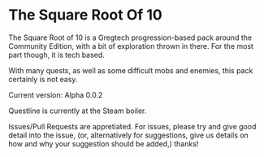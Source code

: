 # The Square Root Of 10
The Square Root of 10 is a Gregtech progression-based pack around the Community Edition, with a bit of exploration thrown in there. For the most part though, it is tech based.

With many quests, as well as some difficult mobs and enemies, this pack certainly is not easy.

Current version: Alpha 0.0.2

Questline is currently at the Steam boiler.

Issues/Pull Requests are appretiated. For issues, please try and give good detail into the issue, (or, alternatively for suggestions, give us details on how and why your suggestion should be added,) thanks!
